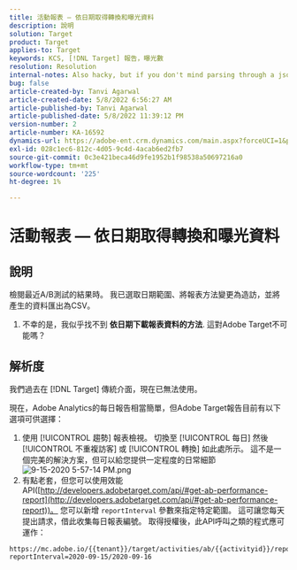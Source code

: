 ```yaml
---
title: 活動報表 — 依日期取得轉換和曝光資料
description: 說明
solution: Target
product: Target
applies-to: Target
keywords: KCS, [!DNL Target] 報告，曝光數
resolution: Resolution
internal-notes: Also hacky, but if you don't mind parsing through a json file for the data, the UI makes a request to get that daily data when you load the trend report above you could grab. If you monitor the network calls it should be one with the file name of performance.at.json.
bug: false
article-created-by: Tanvi Agarwal
article-created-date: 5/8/2022 6:56:27 AM
article-published-by: Tanvi Agarwal
article-published-date: 5/8/2022 11:39:12 PM
version-number: 2
article-number: KA-16592
dynamics-url: https://adobe-ent.crm.dynamics.com/main.aspx?forceUCI=1&pagetype=entityrecord&etn=knowledgearticle&id=8a5720f9-9bce-ec11-a7b5-0022480a8d10
exl-id: 028c1ec6-812c-4d05-9c4d-4acab6ed2fb7
source-git-commit: 0c3e421beca46d9fe1952b1f98538a50697216a0
workflow-type: tm+mt
source-wordcount: '225'
ht-degree: 1%

---
```


# 活動報表 — 依日期取得轉換和曝光資料

## 說明


檢閱最近A/B測試的結果時。 我已選取日期範圍、將報表方法變更為造訪，並將產生的資料匯出為CSV。

1. 不幸的是，我似乎找不到 <b>依日期下載報表資料的方法</b>. 這對Adobe Target不可能嗎？





## 解析度


我們過去在 [!DNL Target] 傳統介面，現在已無法使用。



現在，Adobe Analytics的每日報告相當簡單，但Adobe Target報告目前有以下選項可供選擇：

1. 使用 [!UICONTROL 趨勢] 報表檢視。 切換至 [!UICONTROL 每日] 然後 [!UICONTROL 不重複訪客] 或 [!UICONTROL 轉換] 如此處所示。 這不是一個完美的解決方案，但可以給您提供一定程度的日常細節 ![9-15-2020 5-57-14 PM.png](https://experienceleaguecommunities.adobe.com/t5/image/serverpage/image-id/26856iB79D1F7E2EB217FD/image-size/medium?v=1.0&amp;amp;px=400)
2. 有點老套，但您可以使用效能API([http://developers.adobetarget.com/api/#get-ab-performance-report](http://developers.adobetarget.com/api/#get-ab-performance-report))。 您可以新增 `reportInterval` 參數來指定特定範圍。 這可讓您每天提出請求，借此收集每日報表編號。 取得授權後，此API呼叫之類的程式應可運作：



```
https://mc.adobe.io/{{tenant}}/target/activities/ab/{{activityid}}/report/performance?reportInterval=2020-09-15/2020-09-16
```
